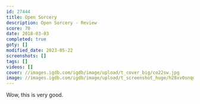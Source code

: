 ```yaml
---
id: 27444
title: Open Sorcery
description: Open Sorcery - Review
score: 70
date: 2018-03-03
completed: true
goty: []
modified_date: 2023-05-22
screenshots: []
tags: []
videos: []
cover: //images.igdb.com/igdb/image/upload/t_cover_big/co22sw.jpg
image: //images.igdb.com/igdb/image/upload/t_screenshot_huge/h28xv0snqdgdrwtsbrcu.jpg
---
```

Wow, this is very good.